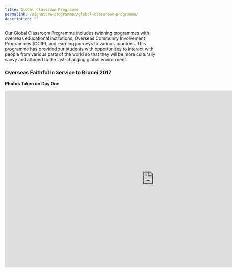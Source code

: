 ```yaml
---
title: Global Classroom Programme
permalink: /signature-programmes/global-classroom-programme/
description: ""
---
```

Our Global Classroom Programme includes twinning programmes with overseas educational institutions, Overseas Community Involvement Programmes (OCIP), and learning journeys to various countries. This programme has provided our students with opportunities to interact with people from various parts of the world so that they will be more culturally savvy and attuned to the fast-changing global environment.

  

### Overseas Faithful In Service to Brunei 2017  


**Photos Taken on Day One**

<iframe allowfullscreen="true" height="569" width="960" frameborder="0" src="https://docs.google.com/presentation/d/e/2PACX-1vSTDH_Zof23aIkeu-1LpOjIOd3gu_5jEkFoZUfDJsINg9suD4AWzmMBbhdBV0tqo42ORdBqkBNyNz8i/embed?start=true&amp;loop=true&amp;delayms=3000"></iframe>